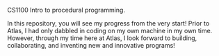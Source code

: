  CS1100 Intro to procedural programming.

 In this repository, you will see my progress from the very start! Prior to Atlas, I had only dabbled in coding on my own machine in my own time. However, through my time here at Atlas, I look forward to building, collaborating, and inventing new and innovative programs!
